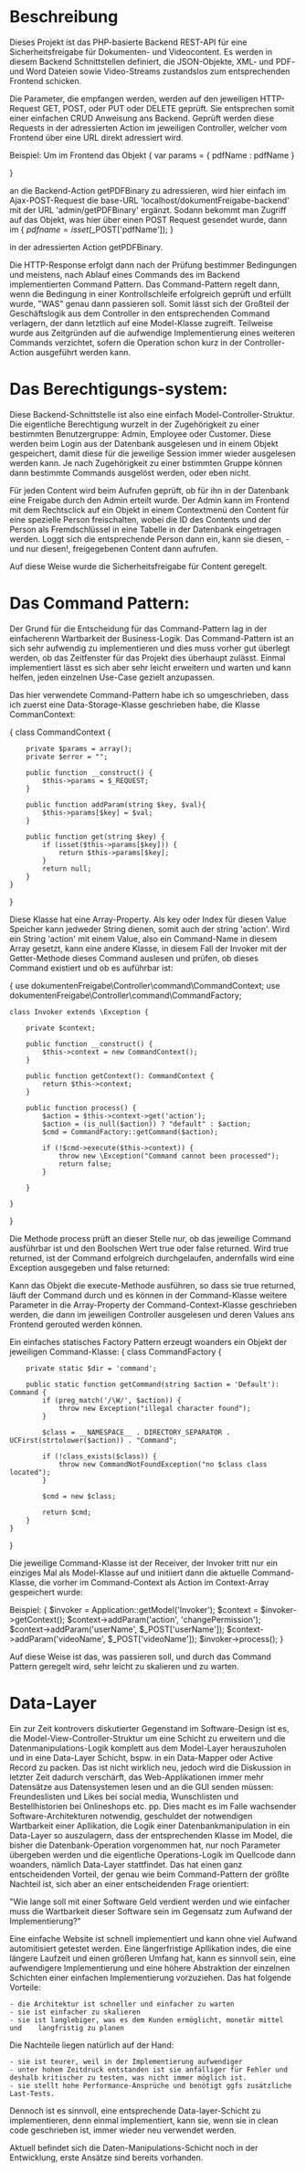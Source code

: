 # Beschreibung

Dieses Projekt ist das PHP-basierte Backend REST-API für eine Sicherheitsfreigabe für Dokumenten- und Videocontent. Es werden in diesem Backend Schnittstellen definiert, die JSON-Objekte, XML- und PDF- und Word Dateien sowie Video-Streams zustandslos zum entsprechenden Frontend schicken.

Die Parameter, die empfangen werden, werden  auf den jeweiligen HTTP-Request
GET, POST, oder PUT oder DELETE geprüft. Sie entsprechen somit einer einfachen CRUD Anweisung ans Backend. Geprüft werden diese Requests in der adressierten Action im jeweiligen Controller, welcher vom Frontend über eine URL direkt adressiert wird.

Beispiel: Um im Frontend das Objekt
{
    var params = {
        pdfName : pdfName
    }

}

an die Backend-Action getPDFBinary zu adressieren, wird hier einfach im Ajax-POST-Request die base-URL 'localhost/dokumentFreigabe-backend' mit der URL 'admin/getPDFBinary' ergänzt. Sodann bekommt man Zugriff auf das Objekt, was hier über einen POST Request gesendet wurde, dann im 
{
    $pdfname = isset($_POST['pdfName']);
}


in der adressierten Action getPDFBinary.

Die HTTP-Response erfolgt dann nach der Prüfung bestimmer Bedingungen und meistens, nach Ablauf eines Commands des im Backend implementierten Command Pattern. Das Command-Pattern regelt dann, wenn die Bedingung in einer Kontrollschleife erfolgreich geprüft und erfüllt wurde, "WAS" genau dann passieren soll. Somit lässt sich der Großteil der Geschäftslogik aus dem Controller in den entsprechenden Command verlagern, der dann letztlich auf eine Model-Klasse zugreift.
Teilweise wurde aus Zeitgründen auf die aufwendige Implementierung eines weiteren Commands verzichtet, sofern die Operation schon kurz in der Controller-Action ausgeführt werden kann.

# Das Berechtigungs-system:

Diese Backend-Schnittstelle ist also eine einfach Model-Controller-Struktur. Die eigentliche Berechtigung wurzelt in der Zugehörigkeit zu einer bestimmten Benutzergruppe: Admin, Employee oder Customer. Diese werden beim Login aus der Datenbank ausgelesen und in einem Objekt gespeichert, damit diese für die jeweilige Session immer wieder ausgelesen werden kann. Je nach Zugehörigkeit zu einer bstimmten Gruppe können dann bestimmte Commands ausgelöst werden, oder eben nicht. 

Für jeden Content wird beim Aufrufen geprüft, ob für ihn in der Datenbank eine Freigabe durch den Admin erteilt wurde. Der Admin kann im Frontend mit dem Rechtsclick auf ein Objekt in einem Contextmenü den Content für eine spezielle Person freischalten, wobei die ID des Contents und der Person als Fremdschlüssel in eine Tabelle in der Datenbank eingetragen werden. Loggt sich die entsprechende Person dann ein, kann sie diesen, -und nur diesen!, freigegebenen Content dann aufrufen.

Auf diese Weise wurde die Sicherheitsfreigabe für Content geregelt.

# Das Command Pattern:

Der Grund für die Entscheidung für das Command-Pattern lag in der einfacherenn Wartbarkeit der Business-Logik. Das Command-Pattern ist an sich sehr aufwendig zu implementieren und dies muss vorher gut überlegt werden, ob das Zeitfenster für das Projekt dies überhaupt zulässt. Einmal implementiert lässt es sich aber sehr leicht erweitern und warten und kann helfen, jeden einzelnen Use-Case gezielt anzupassen.

Das hier verwendete Command-Pattern habe ich so umgeschrieben, dass ich zuerst eine Data-Storage-Klasse geschrieben habe, die Klasse CommanContext:

{
     class CommandContext {

        private $params = array();
        private $error = "";

        public function __construct() {
            $this->params = $_REQUEST;
        }

        public function addParam(string $key, $val){
            $this->params[$key] = $val;
        }

        public function get(string $key) {
            if (isset($this->params[$key])) {
                return $this->params[$key];
            }
            return null;
        }
    }

}

Diese Klasse hat eine Array-Property. Als key oder Index für diesen Value Speicher kann jedweder String dienen, somit auch der string 'action'. Wird ein String 'action'
mit einem Value, also ein Command-Name in diesem Array gesetzt, kann eine andere Klasse, in diesem Fall der Invoker mit der Getter-Methode dieses Command auslesen und prüfen, ob dieses Command existiert und ob es auführbar ist:

{
    use dokumentenFreigabe\Controller\command\CommandContext;
    use dokumentenFreigabe\Controller\command\CommandFactory;

    class Invoker extends \Exception {

        private $context;

        public function __construct() {
            $this->context = new CommandContext();
        }

        public function getContext(): CommandContext {
            return $this->context;
        }

        public function process() {
            $action = $this->context->get('action');
            $action = (is_null($action)) ? "default" : $action;
            $cmd = CommandFactory::getCommand($action);

            if (!$cmd->execute($this->context)) {
                throw new \Exception("Command cannot been processed");
                return false;
            }

        }   

    }
}

Die Methode process prüft an dieser Stelle nur, ob das jeweilige Command ausführbar ist und den Boolschen Wert true oder false returned. Wird true returned, ist der Command erfolgreich durchgelaufen, andernfalls wird eine Exception ausgegeben und false returned: 

Kann das Objekt die execute-Methode ausführen, so dass sie true returned, läuft der Command durch und es können in der Command-Klasse weitere Parameter in die Array-Property der Command-Context-Klasse geschrieben werden, die dann im jeweiligen Controller ausgelesen und deren Values ans Frontend gerouted werden können.

Ein einfaches statisches Factory Pattern erzeugt woanders ein Objekt der jeweiligen Command-Klasse:
{
    class CommandFactory {

        private static $dir = 'command';

        public static function getCommand(string $action = 'Default'): Command {
            if (preg_match('/\W/', $action)) {
                throw new Exception("illegal character found");
            }

            $class = __NAMESPACE__ . DIRECTORY_SEPARATOR . UCFirst(strtolower($action)) . "Command";

            if (!class_exists($class)) {
                throw new CommandNotFoundException("no $class class located");
            }

            $cmd = new $class;

            return $cmd;
        }
    }   
}

Die jeweilige Command-Klasse ist der Receiver, der Invoker tritt nur ein einziges Mal als Model-Klasse auf und initiiert dann die aktuelle Command-Klasse, die vorher im Command-Context als Action im Context-Array gespeichert wurde: 

Beispiel:
{
            $invoker = Application::getModel('Invoker');
            $context = $invoker->getContext();
            $context->addParam('action', 'changePermission');
            $context->addParam('userName', $_POST['userName']);
            $context->addParam('videoName', $_POST['videoName']);
            $invoker->process();
}

Auf diese Weise ist das, was passieren soll, und durch das Command Pattern geregelt wird, sehr leicht zu skalieren und zu warten.


# Data-Layer

Ein zur Zeit kontrovers diskutierter Gegenstand im Software-Design ist es, die Model-View-Controller-Struktur um eine Schicht zu erweitern und die Datenmanipulations-Logik komplett aus dem Model-Layer herauszuholen und in eine Data-Layer Schicht, bspw. in ein Data-Mapper oder Active Record zu packen. Das ist nicht wirklich neu, jedoch wird die Diskussion in letzter Zeit dadurch verschärft, das Web-Applikationen immer mehr Datensätze aus Datensystemen lesen und an die GUI senden müssen: Freundeslisten und Likes bei social media, Wunschlisten und Bestellhistorien bei Onlineshops etc. pp. Dies macht es im Falle wachsender Software-Architekturen notwendig, geschuldet der notwendigen Wartbarkeit einer Apllikation, die Logik einer Datenbankmanipulation in ein Data-Layer so auszulagern, 
dass der entsprechenden Klasse im Model, die bisher die Datenbank-Operation vorgenommen hat, nur noch Parameter übergeben werden und die eigentliche Operations-Logik im Quellcode dann woanders, nämlich Data-Layer stattfindet.
Das hat einen ganz entscheidenden Vorteil, der genau wie beim Command-Pattern der größte Nachteil ist, sich aber an einer entscheidenden Frage orientiert:

"Wie lange soll mit einer Software Geld verdient werden und wie einfacher muss die Wartbarkeit dieser Software sein im Gegensatz zum Aufwand der Implementierung?"

Eine einfache Website ist schnell implementiert und kann ohne viel Aufwand automitisiert getestet werden. Eine längerfristige Apllikation indes, die eine längere Laufzeit und einen größeren Umfang hat, kann es sinnvoll sein, eine aufwendigere Implementierung und eine höhere Abstraktion der einzelnen Schichten einer einfachen Implementierung vorzuziehen. Das hat folgende Vorteile:
    
    - die Architektur ist schneller und einfacher zu warten
    - sie ist einfacher zu skalieren
    - sie ist langlebiger, was es dem Kunden ermöglicht, monetär mittel und    langfristig zu planen

Die Nachteile liegen natürlich auf der Hand:
    
    - sie ist teurer, weil in der Implementierung aufwendiger
    - unter hohem Zeitdruck entstanden ist sie anfälliger für Fehler und deshalb kritischer zu testen, was nicht immer möglich ist.
    - sie stellt hohe Performance-Ansprüche und benötigt ggfs zusätzliche Last-Tests.

Dennoch ist es sinnvoll, eine entsprechende Data-layer-Schicht zu implementieren, denn einmal implementiert, kann sie, wenn sie in clean code geschrieben ist, immer wieder neu verwendet werden. 

Aktuell befindet sich die Daten-Manipulations-Schicht noch in der Entwicklung, erste Ansätze sind bereits vorhanden.